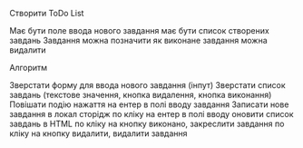 
Створити ToDo List

Має бути поле ввода нового завдання
має бути список створених завдань
Завдання можна позначити як виконане
завдання можна видалити

Алгоритм

Зверстати форму для ввода нового завдання (інпут)
Зверстати список завдань (текстове значення, кнопка видалення, кнопка виконання)
Повішати подію нажаття на ентер в полі вводу завдання
Записати нове завдання в локал сторідж по кліку на ентер в полі вводу
оновити список завдань в HTML
по кліку на кнопку виконано, закреслити завдання
по кліку на кнопку видалити, видалити завдання